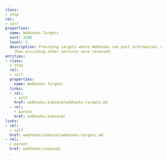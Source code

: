 ```yaml
---
class:
- stop
rel:
- self
properties:
  name: Webhooks Targets
  sort: 3206
  level: 3
  description: Providing targets where Webhooks can post information, with targets
    then providing other services once received.
entities:
- class:
  - stop
  rel:
  - self
  properties:
    name: Webhooks Targets
  links:
  - rel:
    - self
    href: webhooks/inbound/webhooks-targets.md
  - rel:
    - parent
    href: webhooks/inbound/
links:
- rel:
  - self
  href: webhooks/inbound/webhooks-targets.md
- rel:
  - parent
  href: webhooks/inbound/
...
```

